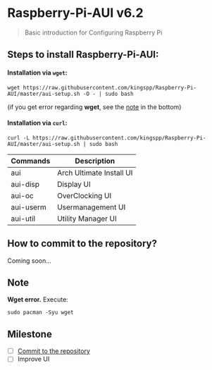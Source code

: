 Raspberry-Pi-AUI v6.2
=====================
> Basic introduction for Configuring Raspberry Pi

Steps to install Raspberry-Pi-AUI:
----------------------------------

#### Installation via `wget`:
```
wget https://raw.githubusercontent.com/kingspp/Raspberry-Pi-AUI/master/aui-setup.sh -O - | sudo bash
```
(if you get error regarding **wget**, see the [note](https://github.com/kingspp/Raspberry-Pi-AUI/blob/master/README.md#note) in the bottom)

#### Installation via `curl`:
```
curl -L https://raw.githubusercontent.com/kingspp/Raspberry-Pi-AUI/master/aui-setup.sh | sudo bash
```

Commands  | Description
----------|--------------------------
aui       | Arch Ultimate Install UI
aui-disp  | Display UI
aui-oc    | OverClocking UI
aui-userm | Usermanagement UI
aui-util  | Utility Manager UI

How to commit to the repository?
--------------------------------
Coming soon...

Note
----
**Wget error.** Execute:
```
sudo pacman -Syu wget
```

Milestone
---------
- [ ] [Commit to the repository](https://github.com/kingspp/Raspberry-Pi-AUI/blob/master/README.md#how-to-commit-to-the-repository)
- [ ] Improve UI
